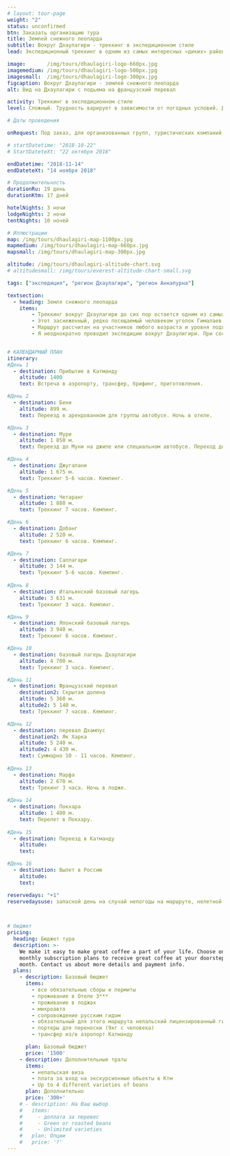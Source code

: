 ```yaml
---
# layout: tour-page
weight: "2"
status: unconfirmed
btn: Заказать организацию тура
title: Землей снежного леопарда
subtitle: Вокруг Дхаулагири - треккинг в экспедиционном стиле
lead: Экспедиционный треккинг в одним из самых интересных «диких» районов Непала. Разнообразный и требовательный маршрут понравится подготовленным участникам.

image:       /img/tours/dhaulagiri-logo-660px.jpg
imagemedium: /img/tours/dhaulagiri-logo-500px.jpg
imagesmall:  /img/tours/dhaulagiri-logo-300px.jpg
figcaption: Вокруг Дхаулагири - землей снежного леопарда
alt: Вид на Дхаулагири с подьема на французский перевал

activity: Треккинг в экспедиционном стиле
level: Cложный. Трудность варирует в зависимости от погодных условий. Доступно физически здоровым людям, в хорошей физической форме. Специальной подготовки не требуется, но предыдущий опыт горных походов полезен.

# Даты проведения

onRequest: Под заказ, для организованных групп, туристических компаний, клубов.

# startDatetime: "2018-10-22"
# StartDateteXt: "22 октября 2018"

endDatetime: "2018-11-14"
endDateteXt: "14 ноября 2018"

# Продолжительность
durationRu: 19 день
durationKtm: 17 дней

hotelNights: 3 ночи
lodgeNights: 2 ночи
tentNights: 10 ночей

# Иллюстрации
map: /img/tours/dhaulagiri-map-1100px.jpg
mapmedium: /img/tours/dhaulagiri-map-660px.jpg
mapsmall: /img/tours/dhaulagiri-map-300px.jpg

altitude: /img/tours/dhaulagiri-altitude-chart.svg
# altitudesmall: /img/tours/everest-altitude-chart-small.svg

tags: ["экспедиция", "регион Дхаулагири", "регион Аннапурна"]

textsection:
  - heading: Земля снежного леопарда
    items: 
        - Треккинг вокруг Дхаулагири до сих пор остается одним из самых интересных «диких» маршрутов Непала. Живописный путь пролегает по отдаленной и редко посещаемой туристами территории, через ущелье и ледник Чхонбарден, проходит у самого подножья гиганта Дхаулагири (8167 метров) и черезх перевал переходит в Скрытую долину – место, как будто специально созданное среди гор для уединенного созерцания и медитации. Определяющим участком является преодоление Французского перевала (5360 метров) и перевала Дхампус (5240 метров). За время пути участникам предстоит суммарно набрать более 13 000 километров подъёма.
        - Этот заснеженный, редко посещаемый человеком уголок Гималаев является одним из немногих мест на земле где сохранились популяция снежного леопарда. Хотя леопарда и называют - "большая кошка - призрак" из за скрытного образа жизни, но может имеено Вам повезет увидеть его.
        - Маршрут рассчитан на участников любого возраста и уровня подготовки, находящихся в хорошей общей физической форме.
        - Я неоднократно проводил экспедиции вокруг Дхаулигири. При составлении плана на каждый сезон, учитываю все особенности и последние изменения в состоянии маршрута, текущего уровня снега и путей подъезда.


# КАЛЕНДАРНЫЙ ПЛАН
itinerary:
#День 1
  - destination: Прибытие в Катманду
    altitude: 1400
    text: Встреча в аэропорту, трансфер, брифинг, приготовления.

#День 2
  - destination: Бени
    altitude: 899 м.
    text: Переезд в арендованном для группы автобусе. Ночь в отеле.

#День 3
  - destination: Мури
    altitude: 1 850 м.
    text: Переезд до Муни на джипе или специальном автобусе. Переход до Мури. Кемпинг.

#День 4
  - destination: Джугапани
    altitude: 1 675 м.
    text: Треккинг 5-6 часов. Кемпинг.

#День 5
  - destination: Четаранг
    altitude: 1 880 м.
    text: Треккинг 7 часов. Кемпинг.

#День 6
  - destination: Добанг
    altitude: 2 520 м.
    text: Треккинг 6 часов. Кемпинг.

#День 7
  - destination: Саллагари
    altitude: 3 144 м.
    text: Треккинг 5-6 часов. Кемпинг.
   
#День 8
  - destination: Итальянский базовый лагерь
    altitude: 3 631 м.
    text: Треккинг 3 часа. Кемпинг.

#День 9
  - destination: Японский базовый лагерь
    altitude: 3 940 м.
    text: Треккинг 6 часов. Кемпинг.

#День 10
  - destination: базовый лагерь Дхаулагири
    altitude: 4 700 м.
    text: Треккинг 3 часа. Кемпинг.

#День 11   
  - destination: Французский перевал
    destination2: Скрытая долина
    altitude: 5 360 м. 
    altitude2: 5 140 м.
    text: Треккинг 7 часов. Кемпинг.

#День 12
  - destination: перевал Дхампус
    destination2: Як Харка
    altitude: 5 240 м. 
    altitude2: 4 430 м.
    text: Суммарно 10 - 11 часов. Кемпинг.
   
#День 13
  - destination: Марфа
    altitude: 2 670 м.
    text: Трекинг 3 часа. Ночь в лодже.
    
#День 14
  - destination: Покхара
    altitude: 1 400 м.
    text: Перелет в Покхару.
    
#День 15
  - destination: Переезд в Катманду
    altitude: 
    text: 

#День 16
  - destination: Вылет в Россию
    altitude: 
    text: 

reservedays: "+1"
reservedaysuse: запасной день на случай непогоды на маршруте, нелетной погоды при вылете из Джомсон, недостатка акклиматизации и непредвиденных обстоятельств.

  

# бюджет
pricing:
  heading: Бюджет тура
  description: >-
    We make it easy to make great coffee a part of your life. Choose one of our
    monthly subscription plans to receive great coffee at your doorstep each
    month. Contact us about more details and payment info.
  plans:
    - description: Базовый бюджет
      items:
        - все обязательные сборы и пермиты
        - проживание в Отеле 3***
        - проживание в лоджах
        - микроавто 
        - сопровождение русским гидом
        - обязательный для этого маршрута непальский лицензированный гид
        - портеры для переноски (9кг с человека)
        - трансфер из/в аэропорт Катманду

      plan: Базовый бюджет
      price: '1500'
    - description: Дополнительные траты
      items:
        - непальская виза
        - плата за вход на экскурсионные обьекты в Ктм
        - Up to 4 different varieties of beans
      plan: Дополнительно
      price: '300+'
    # - description: На Ваш выбор
    #   items:
    #     - доплата за перевес
    #     - Green or roasted beans
    #     - Unlimited varieties
    #   plan: Опции
    #   price: '?'
---
```


